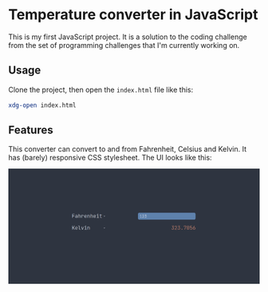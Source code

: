 # Temperature converter in JavaScript
This is my first JavaScript project. It is a solution to the coding challenge from the set of programming challenges that I'm currently working on.

## Usage
Clone the project, then open the `index.html` file like this:

```bash
xdg-open index.html
```

## Features
This converter can convert to and from Fahrenheit, Celsius and Kelvin. It has (barely) responsive CSS stylesheet. The UI looks like this:

![Screenshot](Screenshot.png)